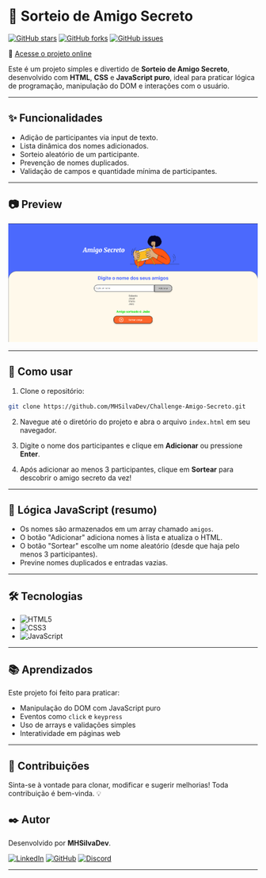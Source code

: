 
# 🎁 Sorteio de Amigo Secreto

[![GitHub stars](https://img.shields.io/github/stars/MHSilvaDev/Challenge-Amigo-Secreto)](https://github.com/MHSilvaDev/Challenge-Amigo-Secreto/stargazers)
[![GitHub forks](https://img.shields.io/github/forks/MHSilvaDev/Challenge-Amigo-Secreto)](https://github.com/MHSilvaDev/Challenge-Amigo-Secreto/network)
[![GitHub issues](https://img.shields.io/github/issues/MHSilvaDev/Challenge-Amigo-Secreto)](https://github.com/MHSilvaDev/Challenge-Amigo-Secreto/issues)

🔗 [Acesse o projeto online](https://MHSilvaDev.github.io/Challenge-Amigo-Secreto/)

Este é um projeto simples e divertido de **Sorteio de Amigo Secreto**, desenvolvido com **HTML**, **CSS** e **JavaScript puro**, ideal para praticar lógica de programação, manipulação do DOM e interações com o usuário.

---

## ✨ Funcionalidades

- Adição de participantes via input de texto.
- Lista dinâmica dos nomes adicionados.
- Sorteio aleatório de um participante.
- Prevenção de nomes duplicados.
- Validação de campos e quantidade mínima de participantes.

---

## 📷 Preview

<img src="assets/Screenshot.png" alt="Screenshot do projeto" width="800">

---

## 🚀 Como usar

1. Clone o repositório:

```bash
git clone https://github.com/MHSilvaDev/Challenge-Amigo-Secreto.git
```

2. Navegue até o diretório do projeto e abra o arquivo `index.html` em seu navegador.

3. Digite o nome dos participantes e clique em **Adicionar** ou pressione **Enter**.

4. Após adicionar ao menos 3 participantes, clique em **Sortear** para descobrir o amigo secreto da vez!

---

## 🧠 Lógica JavaScript (resumo)

- Os nomes são armazenados em um array chamado `amigos`.
- O botão "Adicionar" adiciona nomes à lista e atualiza o HTML.
- O botão "Sortear" escolhe um nome aleatório (desde que haja pelo menos 3 participantes).
- Previne nomes duplicados e entradas vazias.

---

## 🛠️ Tecnologias

- ![HTML5](https://img.shields.io/badge/HTML5-E34F26?style=for-the-badge&logo=html5&logoColor=white)
- ![CSS3](https://img.shields.io/badge/CSS3-1572B6?style=for-the-badge&logo=css3&logoColor=white)
- ![JavaScript](https://img.shields.io/badge/JavaScript-F7DF1E?style=for-the-badge&logo=javascript&logoColor=black)
---

## 📚 Aprendizados

Este projeto foi feito para praticar:

- Manipulação do DOM com JavaScript puro
- Eventos como `click` e `keypress`
- Uso de arrays e validações simples
- Interatividade em páginas web

---

## 🤝 Contribuições

Sinta-se à vontade para clonar, modificar e sugerir melhorias! Toda contribuição é bem-vinda. 💡

## ✒️ Autor

Desenvolvido por **MHSilvaDev**.

[![LinkedIn](https://img.shields.io/badge/LinkedIn-0077B5?style=for-the-badge&logo=linkedin&logoColor=white)](https://www.linkedin.com/in/mhsilvadev/)
[![GitHub](https://img.shields.io/badge/GitHub-181717?style=for-the-badge&logo=github&logoColor=white)](https://github.com/MHSilvaDev)
[![Discord](https://img.shields.io/badge/Discord-7289DA?style=for-the-badge&logo=discord&logoColor=white)](https://discord.com/channels/@MHSilvaDev/)

---
